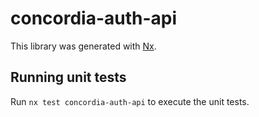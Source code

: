 # concordia-auth-api

This library was generated with [Nx](https://nx.dev).

## Running unit tests

Run `nx test concordia-auth-api` to execute the unit tests.
